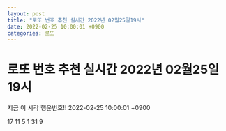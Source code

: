 ```yaml
---
layout: post
title: "로또 번호 추천 실시간 2022년 02월25일19시"
date: 2022-02-25 10:00:01 +0900
categories: 로또
---
```


# 로또 번호 추천 실시간 2022년 02월25일19시

지금 이 시각 행운번호!! 2022-02-25 10:00:01 +0900

 17  11  5  1  31  9 

